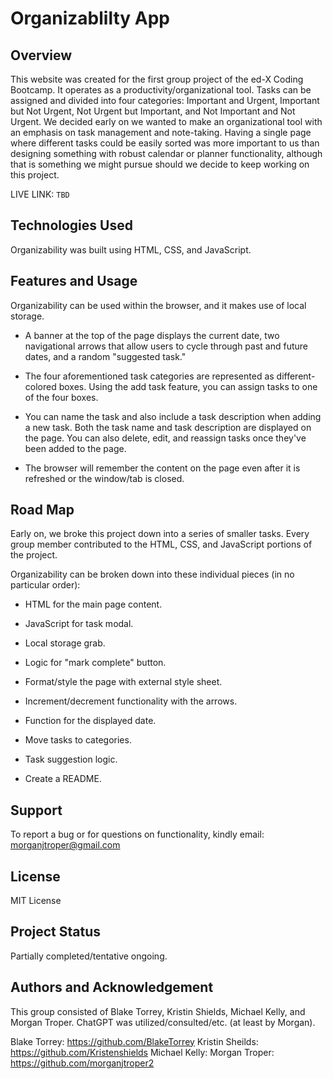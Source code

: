 # Organizablilty App

## Overview

This website was created for the first group project of the ed-X Coding Bootcamp. It operates as a productivity/organizational tool. Tasks can be assigned and divided into four categories: Important and Urgent, Important but Not Urgent, Not Urgent but Important, and Not Important and Not Urgent. We decided early on we wanted to make an organizational tool with an emphasis on task management and note-taking. Having a single page where different tasks could be easily sorted was more important to us than designing something with robust calendar or planner functionality, although that is something we might pursue should we decide to keep working on this project. 

LIVE LINK: `TBD`

## Technologies Used

Organizability was built using HTML, CSS, and JavaScript.

## Features and Usage

Organizability can be used within the browser, and it makes use of local storage.

- A banner at the top of the page displays the current date, two navigational arrows that allow users to cycle through past and future dates, and a random "suggested task." 

- The four aforementioned task categories are represented as different-colored boxes. Using the add task feature, you can assign tasks to one of the four boxes.

- You can name the task and also include a task description when adding a new task. Both the task name and task description are displayed on the page. You can also delete, edit, and reassign tasks once they've been added to the page.

- The browser will remember the content on the page even after it is refreshed or the window/tab is closed.

## Road Map

Early on, we broke this project down into a series of smaller tasks. Every group member contributed to the HTML, CSS, and JavaScript portions of the project.

Organizability can be broken down into these individual pieces (in no particular order):

- HTML for the main page content.

- JavaScript for task modal. 

- Local storage grab.

- Logic for "mark complete" button.

- Format/style the page with external style sheet.

- Increment/decrement functionality with the arrows.

- Function for the displayed date.

- Move tasks to categories.

- Task suggestion logic.

- Create a README.

[comment]: <> (Add future features)

## Support

To report a bug or for questions on functionality, kindly email: morganjtroper@gmail.com

## License

MIT License

## Project Status

Partially completed/tentative ongoing.

## Authors and Acknowledgement

This group consisted of Blake Torrey, Kristin Shields, Michael Kelly, and Morgan Troper. ChatGPT was utilized/consulted/etc. (at least by Morgan).

Blake Torrey: https://github.com/BlakeTorrey
Kristin Sheilds: https://github.com/Kristenshields
Michael Kelly:
Morgan Troper: https://github.com/morganjtroper2